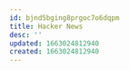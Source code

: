 ```yaml
---
id: bjnd5bging8prgoc7o6dqpm
title: Hacker News
desc: ''
updated: 1663024812940
created: 1663024812940
---
```

